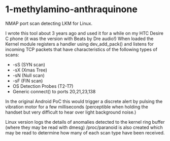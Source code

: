1-methylamino-anthraquinone
===========================

NMAP port scan detecting LKM for Linux.

I wrote this tool about 3 years ago and used it for a while on my HTC Desire C phone (it was the version with Beats by Dre audio!) When loaded the Kernel module registers a handler using dev_add_pack() and listens for incoming TCP packets that have characteristics of the following types of scans:  

* -sS (SYN scan) 
* -sX (Xmas Tree) 
* -sN (Null scan)
* -sF (FIN scan) 
* OS Detection Probes (T2-T7)
* Generic connect() to ports 20,21,23,138

In the original Android PoC this would trigger a discrete alert by pulsing the vibration motor for a few milliseconds (perceptible when holding the handset but very difficult to hear over light background noise.) 

Linux version logs the details of anomalies detected to the kernel ring buffer (where they may be read with dmesg) /proc/paranoid is also created which may be read to determine how many of each scan type have been received. 

